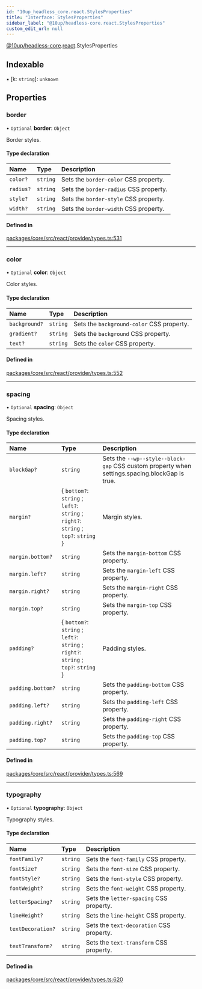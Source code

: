 ```yaml
---
id: "10up_headless_core.react.StylesProperties"
title: "Interface: StylesProperties"
sidebar_label: "@10up/headless-core.react.StylesProperties"
custom_edit_url: null
---
```


[@10up/headless-core](../modules/10up_headless_core.md).[react](../namespaces/10up_headless_core.react.md).StylesProperties

## Indexable

▪ [k: `string`]: `unknown`

## Properties

### border

• `Optional` **border**: `Object`

Border styles.

#### Type declaration

| Name | Type | Description |
| :------ | :------ | :------ |
| `color?` | `string` | Sets the `border-color` CSS property. |
| `radius?` | `string` | Sets the `border-radius` CSS property. |
| `style?` | `string` | Sets the `border-style` CSS property. |
| `width?` | `string` | Sets the `border-width` CSS property. |

#### Defined in

[packages/core/src/react/provider/types.ts:531](https://github.com/10up/headless/blob/d270384/packages/core/src/react/provider/types.ts#L531)

___

### color

• `Optional` **color**: `Object`

Color styles.

#### Type declaration

| Name | Type | Description |
| :------ | :------ | :------ |
| `background?` | `string` | Sets the `background-color` CSS property. |
| `gradient?` | `string` | Sets the `background` CSS property. |
| `text?` | `string` | Sets the `color` CSS property. |

#### Defined in

[packages/core/src/react/provider/types.ts:552](https://github.com/10up/headless/blob/d270384/packages/core/src/react/provider/types.ts#L552)

___

### spacing

• `Optional` **spacing**: `Object`

Spacing styles.

#### Type declaration

| Name | Type | Description |
| :------ | :------ | :------ |
| `blockGap?` | `string` | Sets the `--wp--style--block-gap` CSS custom property when settings.spacing.blockGap is true. |
| `margin?` | { `bottom?`: `string` ; `left?`: `string` ; `right?`: `string` ; `top?`: `string`  } | Margin styles. |
| `margin.bottom?` | `string` | Sets the `margin-bottom` CSS property. |
| `margin.left?` | `string` | Sets the `margin-left` CSS property. |
| `margin.right?` | `string` | Sets the `margin-right` CSS property. |
| `margin.top?` | `string` | Sets the `margin-top` CSS property. |
| `padding?` | { `bottom?`: `string` ; `left?`: `string` ; `right?`: `string` ; `top?`: `string`  } | Padding styles. |
| `padding.bottom?` | `string` | Sets the `padding-bottom` CSS property. |
| `padding.left?` | `string` | Sets the `padding-left` CSS property. |
| `padding.right?` | `string` | Sets the `padding-right` CSS property. |
| `padding.top?` | `string` | Sets the `padding-top` CSS property. |

#### Defined in

[packages/core/src/react/provider/types.ts:569](https://github.com/10up/headless/blob/d270384/packages/core/src/react/provider/types.ts#L569)

___

### typography

• `Optional` **typography**: `Object`

Typography styles.

#### Type declaration

| Name | Type | Description |
| :------ | :------ | :------ |
| `fontFamily?` | `string` | Sets the `font-family` CSS property. |
| `fontSize?` | `string` | Sets the `font-size` CSS property. |
| `fontStyle?` | `string` | Sets the `font-style` CSS property. |
| `fontWeight?` | `string` | Sets the `font-weight` CSS property. |
| `letterSpacing?` | `string` | Sets the `letter-spacing` CSS property. |
| `lineHeight?` | `string` | Sets the `line-height` CSS property. |
| `textDecoration?` | `string` | Sets the `text-decoration` CSS property. |
| `textTransform?` | `string` | Sets the `text-transform` CSS property. |

#### Defined in

[packages/core/src/react/provider/types.ts:620](https://github.com/10up/headless/blob/d270384/packages/core/src/react/provider/types.ts#L620)
